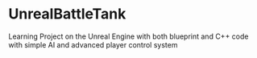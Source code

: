 # UnrealBattleTank
Learning Project on the Unreal Engine with both blueprint and C++ code with simple AI and advanced player control system
